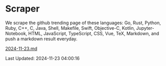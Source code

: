 # Scraper

We scrape the github trending page of these languages: Go, Rust, Python, Ruby, C++, C, Java, Shell, Makefile, Swift, Objective-C, Kotlin, Jupyter-Notebook, HTML, JavaScript, TypeScript, CSS, Vue, TeX, Markdown, and push a markdown result everyday.

[2024-11-23.md](https://github.com/yangwenmai/github-trending-backup/blob/master/2024-11-23.md)

Last Updated: 2024-11-23 04:00:16